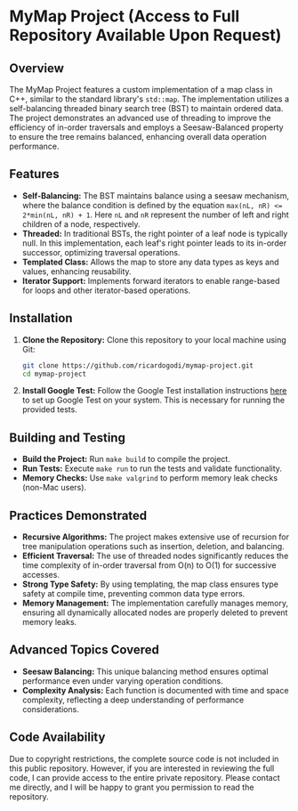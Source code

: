# MyMap Project (Access to Full Repository Available Upon Request)

## Overview
The MyMap Project features a custom implementation of a map class in C++, similar to the standard library's `std::map`. The implementation utilizes a self-balancing threaded binary search tree (BST) to maintain ordered data. The project demonstrates an advanced use of threading to improve the efficiency of in-order traversals and employs a Seesaw-Balanced property to ensure the tree remains balanced, enhancing overall data operation performance.

## Features
- **Self-Balancing:** The BST maintains balance using a seesaw mechanism, where the balance condition is defined by the equation `max(nL, nR) <= 2*min(nL, nR) + 1`. Here `nL` and `nR` represent the number of left and right children of a node, respectively.
- **Threaded:** In traditional BSTs, the right pointer of a leaf node is typically null. In this implementation, each leaf's right pointer leads to its in-order successor, optimizing traversal operations.
- **Templated Class:** Allows the map to store any data types as keys and values, enhancing reusability.
- **Iterator Support:** Implements forward iterators to enable range-based for loops and other iterator-based operations.

## Installation

1. **Clone the Repository:** Clone this repository to your local machine using Git:

    ```bash
    git clone https://github.com/ricardogodi/mymap-project.git
    cd mymap-project
    ```

2. **Install Google Test:** Follow the Google Test installation instructions [here](https://github.com/google/googletest) to set up Google Test on your system. This is necessary for running the provided tests.

## Building and Testing

- **Build the Project:** Run `make build` to compile the project.
- **Run Tests:** Execute `make run` to run the tests and validate functionality.
- **Memory Checks:** Use `make valgrind` to perform memory leak checks (non-Mac users).

## Practices Demonstrated

- **Recursive Algorithms:** The project makes extensive use of recursion for tree manipulation operations such as insertion, deletion, and balancing.
- **Efficient Traversal:** The use of threaded nodes significantly reduces the time complexity of in-order traversal from O(n) to O(1) for successive accesses.
- **Strong Type Safety:** By using templating, the map class ensures type safety at compile time, preventing common data type errors.
- **Memory Management:** The implementation carefully manages memory, ensuring all dynamically allocated nodes are properly deleted to prevent memory leaks.

## Advanced Topics Covered

- **Seesaw Balancing:** This unique balancing method ensures optimal performance even under varying operation conditions.
- **Complexity Analysis:** Each function is documented with time and space complexity, reflecting a deep understanding of performance considerations.


## Code Availability

Due to copyright restrictions, the complete source code is not included in this public repository. However, if you are interested in reviewing the full code, I can provide access to the entire private repository. Please contact me directly, and I will be happy to grant you permission to read the repository.
